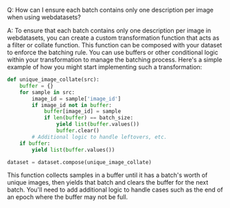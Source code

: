 Q: How can I ensure each batch contains only one description per image when using webdatasets?

A: To ensure that each batch contains only one description per image in webdatasets, you can create a custom transformation function that acts as a filter or collate function. This function can be composed with your dataset to enforce the batching rule. You can use buffers or other conditional logic within your transformation to manage the batching process. Here's a simple example of how you might start implementing such a transformation:

```Python
def unique_image_collate(src):
    buffer = {}
    for sample in src:
        image_id = sample['image_id']
        if image_id not in buffer:
            buffer[image_id] = sample
            if len(buffer) == batch_size:
                yield list(buffer.values())
                buffer.clear()
        # Additional logic to handle leftovers, etc.
    if buffer:
        yield list(buffer.values())

dataset = dataset.compose(unique_image_collate)
```

This function collects samples in a buffer until it has a batch's worth of unique images, then yields that batch and clears the buffer for the next batch. You'll need to add additional logic to handle cases such as the end of an epoch where the buffer may not be full.
